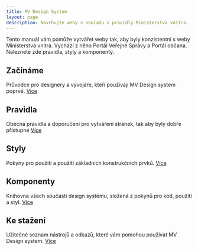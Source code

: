 ```yaml
---
title: MV Design System
layout: page
description: Navrhujte weby v souladu s pravidly Ministerstva vnitra.
---
```


Tento manuál vám pomůže vytvářet weby tak, aby byly konzistentní s weby Ministerstva vnitra. Vychází z něho Portál Veřejné Správy a Portál občana. Naleznete zde pravidla, styly a komponenty.


## Začínáme

Průvodce pro designery a vývojáře, kteří používají MV Design system poprvé. [Více](/mv-design-system/getting-started/01-designers.html)

## Pravidla

Obecná pravidla a doporučení pro vytváření stránek, tak aby byly dobře přístupné [Více](/mv-design-system/guidelines/04-accessibility.html)

## Styly

Pokyny pro použití a použití základních konstrukčních prvků. [Více](/mv-design-system/styles/color.html)

## Komponenty

Knihovna všech součástí design systému, složená z pokynů pro kód, použití a styl. [Více](/mv-design-system/components/)

## Ke stažení

Užitečné seznam nástrojů a odkazů, které vám pomohou používat MV Design system. [Více](/mv-design-system/resources.html)
